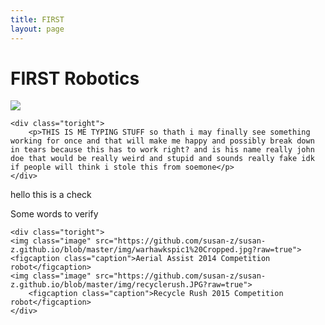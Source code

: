 ```yaml
---
title: FIRST
layout: page
---
```

# FIRST Robotics

<div class="side-by-side">
    <div class="toleft">
        <img class="image" src="https://github.com/susan-z/susan-z.github.io/blob/master/img/robotheader.jpg?raw=true">
    </div>

    <div class="toright">
        <p>THIS IS ME TYPING STUFF so thath i may finally see something working for once and that will make me happy and possibly break down in tears because this has to work right? and is his name really john doe that would be really weird and stupid and sounds really fake idk if people will think i stole this from soemone</p>
    </div>
</div>

<p> hello this is a check </p>

<div class="side-by-side">
    <div class="toleft">
    <p>Some words to verify</p>   
    </div>

    <div class="toright">
    <img class="image" src="https://github.com/susan-z/susan-z.github.io/blob/master/img/warhawkspic1%20Cropped.jpg?raw=true">     
    <figcaption class="caption">Aerial Assist 2014 Competition robot</figcaption>
    <img class="image" src="https://github.com/susan-z/susan-z.github.io/blob/master/img/recyclerush.JPG?raw=true">
        <figcaption class="caption">Recycle Rush 2015 Competition robot</figcaption>
    </div>
</div>

